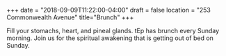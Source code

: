 +++
date = "2018-09-09T11:22:00-04:00"
draft = false
location = "253 Commonwealth Avenue"
title="Brunch"
+++

Fill your stomachs, heart, and pineal glands. tEp has brunch every Sunday morning. Join us for the spiritual awakening that is getting out of bed on Sunday.

